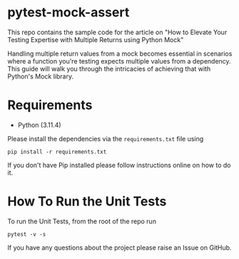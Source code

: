 # pytest-mock-assert
This repo contains the sample code for the article on "How to Elevate Your Testing Expertise with Multiple Returns using Python Mock"

Handling multiple return values from a mock becomes essential in scenarios where a function you're testing expects multiple values from a dependency. This guide will walk you through the intricacies of achieving that with Python's Mock library.

# Requirements
* Python (3.11.4)

Please install the dependencies via the `requirements.txt` file using 
```commandline
pip install -r requirements.txt
```
If you don't have Pip installed please follow instructions online on how to do it.

# How To Run the Unit Tests
To run the Unit Tests, from the root of the repo run
```commandline
pytest -v -s
```

If you have any questions about the project please raise an Issue on GitHub. 